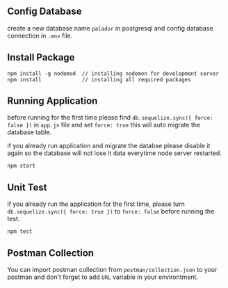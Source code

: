 ## Config Database

create a new database name `palador` in postgresql and config database connection in `.env` file.

## Install Package

```Shell
npm install -g nodemod  // installing nodemon for development server
npm install             // installing all required packages
```

## Running Application

before running for the first time please find `db.sequelize.sync({ force: false })` in `app.js` file and set `force: true` this will auto migrate the database table.

if you already run application and migrate the databse please disable it again so the database will not lose it data everytime node server restarted.

```Shell
npm start
```

## Unit Test

if you already run the application for the first time, please turn `db.sequelize.sync({ force: true })` to `force: false` before running the test.

```Shell
npm test
```

## Postman Collection

You can import postman collection from `postman/collection.json` to your postman and don't forget to add `URL` variable in your environtment.
